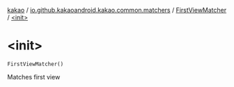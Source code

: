 [kakao](../../index.md) / [io.github.kakaoandroid.kakao.common.matchers](../index.md) / [FirstViewMatcher](index.md) / [&lt;init&gt;](./-init-.md)

# &lt;init&gt;

`FirstViewMatcher()`

Matches first view

